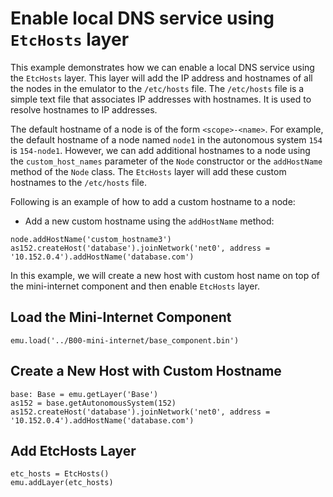 # Enable local DNS service using `EtcHosts` layer

This example demonstrates how we can enable a local DNS service using the `EtcHosts` layer.
This layer will add the IP address and hostnames of all the nodes in the emulator to the `/etc/hosts` file.
The `/etc/hosts` file is a simple text file that associates IP addresses with hostnames.
It is used to resolve hostnames to IP addresses.

The default hostname of a node is of the form `<scope>-<name>`. For example, the default hostname of a node named `node1` in the autonomous system `154` is `154-node1`. However, we can add additional hostnames to a node using the `custom_host_names` parameter of the `Node` constructor or the `addHostName` method of the `Node` class. The `EtcHosts` layer will add these custom hostnames to the `/etc/hosts` file.

Following is an example of how to add a custom hostname to a node:

- Add a new custom hostname using the `addHostName` method:
```
node.addHostName('custom_hostname3')
as152.createHost('database').joinNetwork('net0', address = '10.152.0.4').addHostName('database.com')
```

In this example, we will create a new host with custom host name on top of the mini-internet component and then enable `EtcHosts` layer.

## Load the Mini-Internet Component

```
emu.load('../B00-mini-internet/base_component.bin')
```

## Create a New Host with Custom Hostname

```
base: Base = emu.getLayer('Base')
as152 = base.getAutonomousSystem(152)
as152.createHost('database').joinNetwork('net0', address = '10.152.0.4').addHostName('database.com')
```

## Add EtcHosts Layer

```
etc_hosts = EtcHosts()
emu.addLayer(etc_hosts)
```
